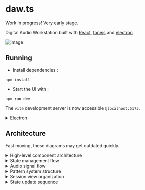 # daw.ts

Work in progress! Very early stage.

Digital Audio Workstation built with [React](https://react.dev/), [tonejs](https://tonejs.github.io/) and [electron](https://www.electronjs.org/)


![image](https://github.com/user-attachments/assets/6f8893a1-06b8-4206-9cbe-9bd51cb9fd74)


## Running

- Install dependencies :

```commandline
npm install
```

- Start the UI with :

```commandline
npm run dev
```

The `vite` development server is now accessible `@localhost:5173`.

<details>
  <summary>Electron</summary>
  
  - Start the `electron` development app with :

```commandline
npm run app:dev
```

- Build the electron app with:

```commandline
npm run app electron:build
```

- Clean build files with:

```commandline
npm run clean
```

More building commands are defined in `package.json`.
Currently the electron window needs to have the development server running `@localhost:5173`.
</details>

## Architecture

Fast moving, these diagrams may get outdated quickly.

<details>
  <summary>
    High-level component architecture
  </summary>
    <img src="https://raw.githubusercontent.com/yannmazita/daw.ts/refs/heads/main/docs/high-level_component_architecture.png">
</details>

<details>
  <summary>
    State management flow
  </summary>
    <img src="https://raw.githubusercontent.com/yannmazita/daw.ts/refs/heads/main/docs/state_management_flow.png">
</details>

<details>
  <summary>
    Audio signal flow
  </summary>
    <img src="https://raw.githubusercontent.com/yannmazita/daw.ts/refs/heads/main/docs/audio_signal_flow.png">
</details>

<details>
  <summary>
    Pattern system structure
  </summary>
    <img src="https://raw.githubusercontent.com/yannmazita/daw.ts/refs/heads/main/docs/pattern_system_structure.png">
</details>

<details>
  <summary>
    Session view organization
  </summary>
    <img src="https://raw.githubusercontent.com/yannmazita/daw.ts/refs/heads/main/docs/session_view_organization.png">
</details>

<details>
  <summary>
    State update sequence
  </summary>
    <img src="https://raw.githubusercontent.com/yannmazita/daw.ts/refs/heads/main/docs/state_update_sequence.png">
</details>
